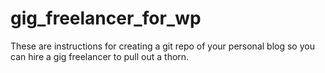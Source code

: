 # gig_freelancer_for_wp
These are instructions for creating a git repo of your personal blog so you can hire a gig freelancer to pull out a thorn.
